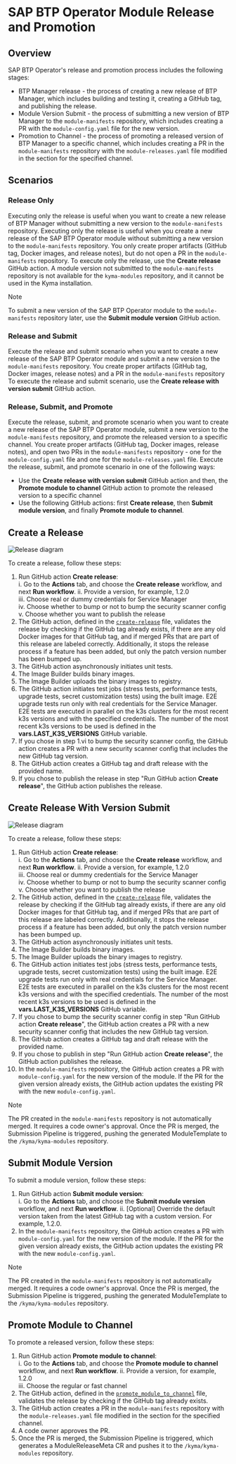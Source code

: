 # SAP BTP Operator Module Release and Promotion

## Overview

SAP BTP Operator's release and promotion process includes the following stages:
 - BTP Manager release - the process of creating a new release of BTP Manager, which includes building and testing it, creating a GitHub tag, and publishing the release.
 - Module Version Submit - the process of submitting a new version of BTP Manager to the `module-manifests` repository, which includes creating a PR with the `module-config.yaml` file for the new version.
 - Promotion to Channel - the process of promoting a released version of BTP Manager to a specific channel, which includes creating a PR in the `module-manifests` repository with the `module-releases.yaml` file modified in the section for the specified channel.
## Scenarios

### Release Only

Executing only the release is useful when you want to create a new release of BTP Manager without submitting a new version to the `module-manifests` repository. Executing only the release is useful when you create a new release of the SAP BTP Operator module without submitting a new version to the `module-manifests` repository. You only create proper artifacts (GitHub tag, Docker images, and release notes), but do not open a PR in the `module-manifests` repository.
To execute only the release, use the **Create release** GitHub action.
A module version not submitted to the `module-manifests` repository is not available for the `kyma-modules` repository, and it cannot be used in the Kyma installation.

> [!NOTE]
> To submit a new version of the SAP BTP Operator module to the `module-manifests` repository later, use the **Submit module version** GitHub action.

### Release and Submit

Execute the release and submit scenario when you want to create a new release of the SAP BTP Operator module and submit a new version to the `module-manifests` repository. You create proper artifacts (GitHub tag, Docker images, release notes) and a PR in the `module-manifests` repository
To execute the release and submit scenario, use the **Create release with version submit** GitHub action.

### Release, Submit, and Promote

Execute the release, submit, and promote scenario when you want to create a new release of the SAP BTP Operator module, submit a new version to the `module-manifests` repository, and promote the released version to a specific channel. You create proper artifacts (GitHub tag, Docker images, release notes), and open two PRs in the `module-manifests` repository - one for the `module-config.yaml` file and one for the `module-releases.yaml` file.
Execute the release, submit, and promote scenario in one of the following ways:
   - Use the **Create release with version submit** GitHub action and then, the **Promote module to channel** GitHub action to promote the released version to a specific channel
   - Use the following GitHub actions: first **Create release**, then **Submit module version**, and finally **Promote module to channel**.


## Create a Release

![Release diagram](../assets/release.drawio.svg)

To create a release, follow these steps:

1. Run GitHub action **Create release**:  
   i.  Go to the **Actions** tab, and choose the **Create release** workflow, and next  **Run workflow**.
   ii. Provide a version, for example, 1.2.0  
   iii. Choose real or dummy credentials for Service Manager  
   iv. Choose whether to bump or not to bump the security scanner config  
   v. Choose whether you want to publish the release
2. The GitHub action, defined in the [`create-release`](/.github/workflows/create-release.yaml) file, validates the release by checking if the GitHub tag already exists, if there are any old Docker images for that GitHub tag, and if merged PRs that are part of this release are labeled correctly. Additionally, it stops the release process if a feature has been added, but only the patch version number has been bumped up.
3. The GitHub action asynchronously initiates unit tests.
4. The Image Builder builds binary images.
5. The Image Builder uploads the binary images to registry.
6. The GitHub action initiates test jobs (stress tests, performance tests, upgrade tests, secret customization tests) using the built image. E2E upgrade tests run only with real credentials for the Service Manager. E2E tests are executed in parallel on the k3s clusters for the most recent k3s versions and with the specified credentials. The number of the most recent k3s versions to be used is defined in the **vars.LAST_K3S_VERSIONS** GitHub variable.
7. If you chose in step 1.vi to bump the security scanner config, the GitHub action creates a PR with a new security scanner config that includes the new GitHub tag version.
8. The GitHub action creates a GitHub tag and draft release with the provided name.
9. If you chose to publish the release in step "Run GitHub action **Create release**", the GitHub action publishes the release.

##  Create Release With Version Submit

![Release diagram](../assets/release-with-version-submit.drawio.svg)

To create a release, follow these steps:

1. Run GitHub action **Create release**:  
   i.  Go to the **Actions** tab, and choose the **Create release** workflow, and next  **Run workflow**.
   ii. Provide a version, for example, 1.2.0  
   iii. Choose real or dummy credentials for the Service Manager  
   iv. Choose whether to bump or not to bump the security scanner config  
   v. Choose whether you want to publish the release
2. The GitHub action, defined in the [`create-release`](/.github/workflows/create-release.yaml) file, validates the release by checking if the GitHub tag already exists, if there are any old Docker images for that GitHub tag, and if merged PRs that are part of this release are labeled correctly. Additionally, it stops the release process if a feature has been added, but only the patch version number has been bumped up.
3. The GitHub action asynchronously initiates unit tests.
4. The Image Builder builds binary images.
5. The Image Builder uploads the binary images to registry.
6. The GitHub action initiates test jobs (stress tests, performance tests, upgrade tests, secret customization tests) using the built image. E2E upgrade tests run only with real credentials for the Service Manager. E2E tests are executed in parallel on the k3s clusters for the most recent k3s versions and with the specified credentials. The number of the most recent k3s versions to be used is defined in the **vars.LAST_K3S_VERSIONS** GitHub variable.
7. If you chose to bump the security scanner config in step "Run GitHub action **Create release**", the GitHub action creates a PR with a new security scanner config that includes the new GitHub tag version.
8. The GitHub action creates a GitHub tag and draft release with the provided name.
9. If you chose to publish in step "Run GitHub action **Create release**", the GitHub action publishes the release.
10. In the `module-manifests` repository, the GitHub action creates a PR with `module-config.yaml` for the new version of the module. If the PR for the given version already exists, the GitHub action updates the existing PR with the new `module-config.yaml`.

> [!NOTE]
> The PR created in the `module-manifests` repository is not automatically merged. It requires a code owner's approval. Once the PR is merged, the Submission Pipeline is triggered, pushing the generated ModuleTemplate to the `/kyma/kyma-modules` repository.

## Submit Module Version

To submit a module version, follow these steps:
1. Run GitHub action **Submit module version**:  
   i.   Go to the **Actions** tab, and choose the **Submit module version** workflow, and next  **Run workflow**.
   ii. [Optional] Override the default version taken from the latest GitHub tag with a custom version. For example, 1.2.0.
2. In the `module-manifests` repository, the GitHub action creates a PR with `module-config.yaml` for the new version of the module. If the PR for the given version already exists, the GitHub action updates the existing PR with the new `module-config.yaml`.

> [!NOTE]
> The PR created in the `module-manifests` repository is not automatically merged. It requires a code owner's approval. Once the PR is merged, the Submission Pipeline is triggered, pushing the generated ModuleTemplate to the `/kyma/kyma-modules` repository.
   
## Promote Module to Channel

To promote a released version, follow these steps:

1. Run GitHub action **Promote module to channel**:  
   i.  Go to the **Actions** tab, and choose the **Promote module to channel** workflow, and next  **Run workflow**.
   ii. Provide a version, for example, 1.2.0  
   iii. Choose the regular or fast channel
2. The GitHub action, defined in the [`promote_module_to_channel`](/.github/workflows/promote_module_to_channel.yaml) file, validates the release by checking if the GitHub tag already exists.
3. The GitHub action creates a PR in the `module-manifests` repository with the `module-releases.yaml` file modified in the section for the specified channel.
4. A code owner approves the PR.
5. Once the PR is merged, the Submission Pipeline is triggered, which generates a ModuleReleaseMeta CR and pushes it to the `/kyma/kyma-modules` repository.


